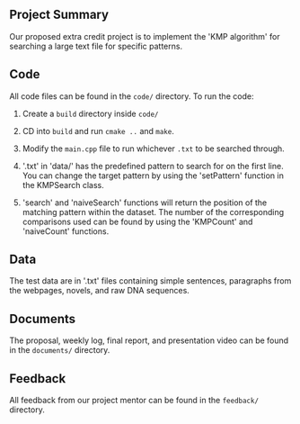 ## Project Summary

Our proposed extra credit project is to implement the 'KMP algorithm' for searching a large text file for specific patterns.

## Code

All code files can be found in the `code/` directory. To run the code:

1. Create a `build` directory inside `code/`

2. CD into `build` and run `cmake ..` and `make`.

3. Modify the `main.cpp` file to run whichever `.txt` to be searched through.

4. '.txt' in 'data/' has the predefined pattern to search for on the first line. You can change the target pattern by using the 'setPattern' function in the KMPSearch class.

5. 'search' and 'naiveSearch' functions will return the position of the matching pattern within the dataset. The number of the corresponding comparisons used can be found by using the 'KMPCount' and 'naiveCount' functions.

## Data

The test data are in '.txt' files containing simple sentences, paragraphs from the webpages, novels, and raw DNA sequences.

## Documents

The proposal, weekly log, final report, and presentation video can be found in the `documents/` directory.

## Feedback

All feedback from our project mentor can be found in the `feedback/` directory.

